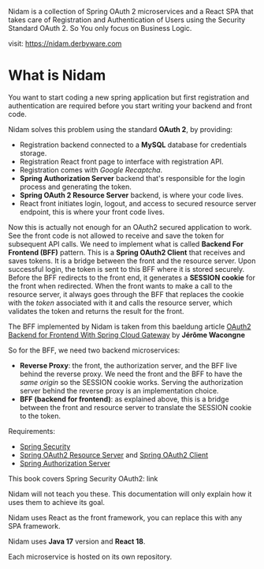 Nidam is a collection of Spring OAuth 2 microservices and a React SPA that takes care of Registration and Authentication of Users using 
the Security Standard OAuth 2. So You only focus on Business Logic.

visit: https://nidam.derbyware.com

# What is Nidam

You want to start coding a new spring application but first registration and authentication are required before you start writing your backend
and front code.

Nidam solves this problem using the standard **OAuth 2**, by providing:
- Registration backend connected to a **MySQL** database for credentials storage.
- Registration React front page to interface with registration API.
- Registration comes with _Google Recaptcha_.
- **Spring Authorization Server** backend that's responsible for the login process and generating the token.
- **Spring OAuth 2 Resource Server** backend, is where your code lives.
- React front initiates login, logout, and access to secured resource server endpoint, this is where your front code lives.

Now this is actually not enough for an OAuth2 secured application to work. See the front code is not allowed to receive
and save the token for subsequent API calls. We need to implement what is called **Backend For Frontend (BFF)** pattern.
This is a **Spring OAuth2 Client** that receives and saves tokens. It is a bridge between the front and the resource server.
Upon successful login, the token is sent to this BFF where it is stored securely.
Before the BFF redirects to the front end, it generates a **SESSION cookie** for the front when redirected.
When the front wants to make a call to the resource server, it always goes through the BFF that replaces the cookie with the _token_ associated with it
and calls the resource server, which validates the token and returns the result for the front.

The BFF implemented by Nidam is taken from this baeldung article
[OAuth2 Backend for Frontend With Spring Cloud Gateway](https://www.baeldung.com/spring-cloud-gateway-bff-oauth2) by **Jérôme Wacongne**

So for the BFF, we need two backend microservices:
- **Reverse Proxy**: the front, the authorization server, and the BFF live behind the reverse proxy.
  We need the front and the BFF to have the _same origin_ so the SESSION cookie works.
  Serving the authorization server behind the reverse proxy is an implementation choice.
- **BFF (backend for frontend)**: as explained above, this is a bridge between the front and resource server to translate the SESSION
  cookie to the token.

Requirements:
- [Spring Security](https://docs.spring.io/spring-security/reference/index.html)
- [Spring OAuth2 Resource Server](https://docs.spring.io/spring-security/reference/servlet/oauth2/resource-server/index.html) and
  [Spring OAuth2 Client](https://docs.spring.io/spring-security/reference/servlet/oauth2/client/index.html)
- [Spring Authorization Server](https://docs.spring.io/spring-authorization-server/reference/index.html)

This book covers Spring Security OAuth2: link

Nidam will not teach you these. This documentation will only explain how it uses them to achieve its goal.

Nidam uses React as the front framework, you can replace this with any SPA framework.

Nidam uses **Java 17** version and **React 18**.

Each microservice is hosted on its own repository.

